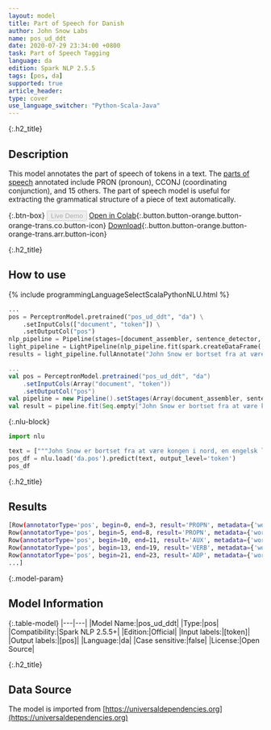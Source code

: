 ```yaml
---
layout: model
title: Part of Speech for Danish
author: John Snow Labs
name: pos_ud_ddt
date: 2020-07-29 23:34:00 +0800
task: Part of Speech Tagging
language: da
edition: Spark NLP 2.5.5
tags: [pos, da]
supported: true
article_header:
type: cover
use_language_switcher: "Python-Scala-Java"
---
```


{:.h2_title}
## Description
This model annotates the part of speech of tokens in a text. The [parts of speech](https://universaldependencies.org/u/pos/) annotated include PRON (pronoun), CCONJ (coordinating conjunction), and 15 others. The part of speech model is useful for extracting the grammatical structure of a piece of text automatically.

{:.btn-box}
<button class="button button-orange" disabled>Live Demo</button>
[Open in Colab](https://colab.research.google.com/github/JohnSnowLabs/spark-nlp-workshop/blob/2da56c087da53a2fac1d51774d49939e05418e57/tutorials/Certification_Trainings/Public/6.Playground_DataFrames.ipynb){:.button.button-orange.button-orange-trans.co.button-icon}
[Download](https://s3.amazonaws.com/auxdata.johnsnowlabs.com/public/models/pos_ud_ddt_da_2.5.5_2.4_1596053892919.zip){:.button.button-orange.button-orange-trans.arr.button-icon}

{:.h2_title}
## How to use 

<div class="tabs-box" markdown="1">

{% include programmingLanguageSelectScalaPythonNLU.html %}

```python
...
pos = PerceptronModel.pretrained("pos_ud_ddt", "da") \
    .setInputCols(["document", "token"]) \
    .setOutputCol("pos")
nlp_pipeline = Pipeline(stages=[document_assembler, sentence_detector, tokenizer, pos])
light_pipeline = LightPipeline(nlp_pipeline.fit(spark.createDataFrame([['']]).toDF("text")))
results = light_pipeline.fullAnnotate("John Snow er bortset fra at være kongen i nord, en engelsk læge og en leder inden for udvikling af anæstesi og medicinsk hygiejne.")
```

```scala
...
val pos = PerceptronModel.pretrained("pos_ud_ddt", "da")
    .setInputCols(Array("document", "token"))
    .setOutputCol("pos")
val pipeline = new Pipeline().setStages(Array(document_assembler, sentence_detector, tokenizer, pos))
val result = pipeline.fit(Seq.empty["John Snow er bortset fra at være kongen i nord, en engelsk læge og en leder inden for udvikling af anæstesi og medicinsk hygiejne."].toDS.toDF("text")).transform(data)
```

{:.nlu-block}
```python
import nlu

text = ["""John Snow er bortset fra at være kongen i nord, en engelsk læge og en leder inden for udvikling af anæstesi og medicinsk hygiejne."""]
pos_df = nlu.load('da.pos').predict(text, output_level='token')
pos_df
```

</div>

{:.h2_title}
## Results

```bash
[Row(annotatorType='pos', begin=0, end=3, result='PROPN', metadata={'word': 'John'}),
Row(annotatorType='pos', begin=5, end=8, result='PROPN', metadata={'word': 'Snow'}),
Row(annotatorType='pos', begin=10, end=11, result='AUX', metadata={'word': 'er'}),
Row(annotatorType='pos', begin=13, end=19, result='VERB', metadata={'word': 'bortset'}),
Row(annotatorType='pos', begin=21, end=23, result='ADP', metadata={'word': 'fra'}),
...]
```

{:.model-param}
## Model Information

{:.table-model}
|---|---|
|Model Name:|pos_ud_ddt|
|Type:|pos|
|Compatibility:|Spark NLP 2.5.5+|
|Edition:|Official|
|Input labels:|[token]|
|Output labels:|[pos]|
|Language:|da|
|Case sensitive:|false|
|License:|Open Source|

{:.h2_title}
## Data Source
The model is imported from [https://universaldependencies.org](https://universaldependencies.org)
